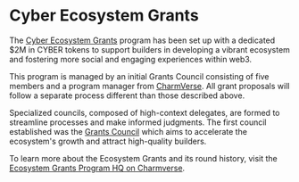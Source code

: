 # Cyber Ecosystem Grants

The [Cyber Ecosystem Grants](https://app.charmverse.io/cyber-ecosystem-grants/) program has been set up with a dedicated $2M in CYBER tokens to support builders in developing a vibrant ecosystem and fostering more social and engaging experiences within web3. 

This program is managed by an initial Grants Council consisting of five members and a program manager from [CharmVerse](https://charmverse.io/). All grant proposals will follow a separate process different than those described above.

Specialized councils, composed of high-context delegates, are formed to streamline processes and make informed judgments. The first council established was the [Grants Council](https://app.charmverse.io/cyber-ecosystem-grants/) which aims to accelerate the ecosystem's growth and attract high-quality builders.

To learn more about the Ecosystem Grants and its round history, visit the [Ecosystem Grants Program HQ on Charmverse](https://app.charmverse.io/cyber-ecosystem-grants/).